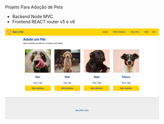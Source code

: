 Projeto Para Adoção de Pets

- Backend Node MVC
- Frontend REACT router v5 e v6


![Demo Web](https://github.com/smvictorON/GetAPet/blob/master/imgs/dashboard.jpeg)